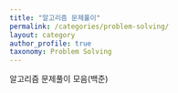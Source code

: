 ```yaml
---
title: "알고리즘 문제풀이"
permalink: /categories/problem-solving/
layout: category
author_profile: true
taxonomy: Problem Solving
---
```



알고리즘 문제풀이 모음(백준)